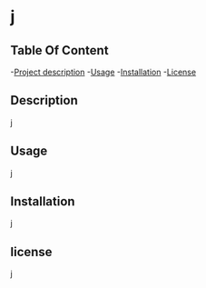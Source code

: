 # j

## Table Of Content
-[Project description](#Description)
-[Usage](#Usage)
-[Installation](#Installation)
-[License](#License)

## Description 
j

## Usage
j

## Installation
j

## license
j
